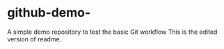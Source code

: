 # github-demo-
A simple demo repository to test the basic Git workflow
This is the edited version of readme.

